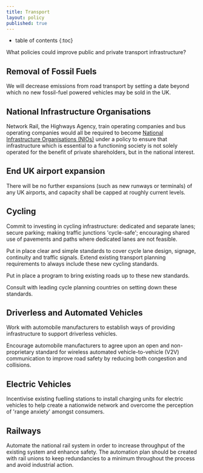 ```yaml
---
title: Transport
layout: policy
published: true
---
```


* table of contents 
{:toc}

What policies could improve public and private transport infrastructure?

## Removal of Fossil Fuels

We will decrease emissions from road transport by setting a date beyond which no new fossil-fuel powered vehicles may be sold in the UK.

## National Infrastructure Organisations

Network Rail, the Highways Agency, train operating companies and bus operating companies would all be required to become [National Infrastructure Organisations (NIOs)](infrastructure.html) under a policy to ensure that infrastructure which is essential to a functioning society is not solely operated for the benefit of private shareholders, but in the national interest.

## End UK airport expansion

There will be no further expansions (such as new runways or terminals) of any UK airports, and capacity shall be capped at roughly current levels.

## Cycling 

Commit to investing in cycling infrastructure: dedicated and separate lanes; secure parking; making traffic junctions 'cycle-safe'; encouraging shared use of pavements and paths where dedicated lanes are not feasible.

Put in place clear and simple standards to cover cycle lane design, signage, continuity and traffic signals. Extend existing transport planning requirements to always include these new cycling standards.

Put in place a program to bring existing roads up to these new standards.

Consult with leading cycle planning countries on setting down these standards.

## Driverless and Automated Vehicles

Work with automobile manufacturers to establish ways of providing infrastructure to support driverless vehicles.

Encourage automobile manufacturers to agree upon an open and non-proprietary standard for wireless automated vehicle-to-vehicle (V2V) communication to improve road safety by reducing both congestion and collisions.

## Electric Vehicles

Incentivise existing fuelling stations to install charging units for electric vehicles to help create a nationwide network and overcome the perception of 'range anxiety' amongst consumers.

## Railways

Automate the national rail system in order to increase throughput of the existing system and enhance safety. The automation plan should be created with rail unions to keep redundancies to a minimum throughout the process and avoid industrial action.

